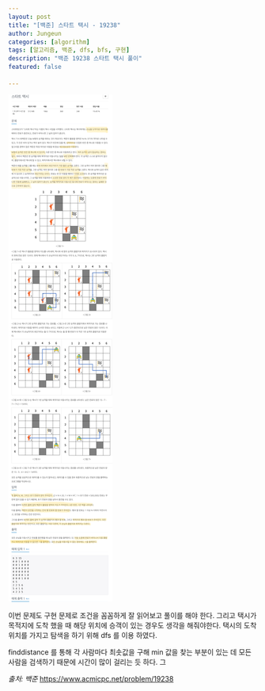 ```yaml
---
layout: post
title: "[백준] 스타트 택시 - 19238"
author: Jungeun
categories: [algorithm]
tags: [알고리즘, 백준, dfs, bfs, 구현]
description: "백준 19238 스타트 택시 풀이"
featured: false

---
```


![19238](/assets/images/boj/19238_boj.png)

이번 문제도 구현 문제로 조건을 꼼꼼하게 잘 읽어보고 풀이를 해야 한다. 그리고 택시가 목적지에 도착 했을 때 해당 위치에 승객이 있는 경우도 생각을 해줘야한다. 택시의 도착 위치를 가지고 탐색을 하기 위해 dfs 를 이용 하였다. 

finddistance 를 통해 각 사람마다 최솟값을 구해 min 값을 찾는 부분이 있는 데 모든 사람을 검색하기 때문에 시간이 많이 걸리는 듯 하다.  그

<script src="https://gist.github.com/JungeunKwon/4c6d776707ac8ebab55fc08cffa84664.js"></script>

*출처: 백준* https://www.acmicpc.net/problem/19238